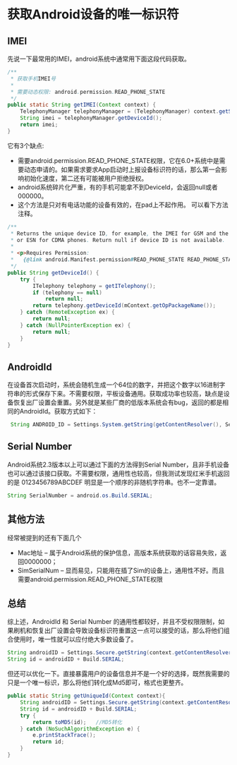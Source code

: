 # 获取Android设备的唯一标识符

## IMEI
先说一下最常用的IMEI，android系统中通常用下面这段代码获取。
```JAVA
/**
 * 获取手机IMEI号
 * 
 * 需要动态权限: android.permission.READ_PHONE_STATE
 */
public static String getIMEI(Context context) {
    TelephonyManager telephonyManager = (TelephonyManager) context.getSystemService(context.TELEPHONY_SERVICE);
    String imei = telephonyManager.getDeviceId();
    return imei;
}
```
它有3个缺点:
* 需要android.permission.READ_PHONE_STATE权限，它在6.0+系统中是需要动态申请的。如果需求要求App启动时上报设备标识符的话，那么第一会影响初始化速度，第二还有可能被用户拒绝授权。
* android系统碎片化严重，有的手机可能拿不到DeviceId，会返回null或者000000。
* 这个方法是只对有电话功能的设备有效的，在pad上不起作用。 可以看下方法注释。
```java
/**
 * Returns the unique device ID, for example, the IMEI for GSM and the MEID
 * or ESN for CDMA phones. Return null if device ID is not available.
 *
 * <p>Requires Permission:
 *   {@link android.Manifest.permission#READ_PHONE_STATE READ_PHONE_STATE}
 */
public String getDeviceId() {
    try {
        ITelephony telephony = getITelephony();
        if (telephony == null)
            return null;
        return telephony.getDeviceId(mContext.getOpPackageName());
    } catch (RemoteException ex) {
        return null;
    } catch (NullPointerException ex) {
        return null;
    }
}
```
## AndroidId
在设备首次启动时，系统会随机生成一个64位的数字，并把这个数字以16进制字符串的形式保存下来。不需要权限，平板设备通用。获取成功率也较高，缺点是设备恢复出厂设置会重置。另外就是某些厂商的低版本系统会有bug，返回的都是相同的AndroidId。获取方式如下：
```java
 String ANDROID_ID = Settings.System.getString(getContentResolver(), Settings.System.ANDROID_ID); 
```
## Serial Number
Android系统2.3版本以上可以通过下面的方法得到Serial Number，且非手机设备也可以通过该接口获取。不需要权限，通用性也较高，但我测试发现红米手机返回的是 0123456789ABCDEF 明显是一个顺序的非随机字符串。也不一定靠谱。
```java
String SerialNumber = android.os.Build.SERIAL; 
```
## 其他方法
经常被提到的还有下面几个
* Mac地址 – 属于Android系统的保护信息，高版本系统获取的话容易失败，返回0000000；
* SimSerialNum – 显而易见，只能用在插了Sim的设备上，通用性不好。而且需要android.permission.READ_PHONE_STATE权限
## 总结
综上述，AndroidId 和 Serial Number 的通用性都较好，并且不受权限限制，如果刷机和恢复出厂设置会导致设备标识符重置这一点可以接受的话，那么将他们组合使用时，唯一性就可以应付绝大多数设备了。
```java
String androidID = Settings.Secure.getString(context.getContentResolver(), Settings.Secure.ANDROID_ID);
String id = androidID + Build.SERIAL;
```
但还可以优化一下。直接暴露用户的设备信息并不是一个好的选择，既然我需要的只是一个唯一标识，那么将他们转化成Md5即可，格式也更整齐。
```java
public static String getUniqueId(Context context){
    String androidID = Settings.Secure.getString(context.getContentResolver(), Settings.Secure.ANDROID_ID);
    String id = androidID + Build.SERIAL;
    try {
        return toMD5(id);   //MD5转化
    } catch (NoSuchAlgorithmException e) {
        e.printStackTrace();
        return id;
    }
}
```

